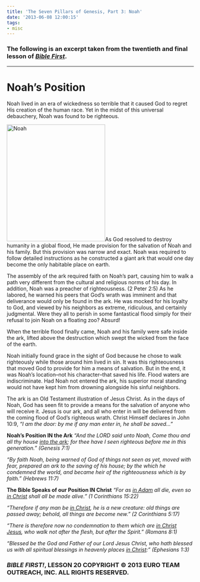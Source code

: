 ```yaml
---
title: 'The Seven Pillars of Genesis, Part 3: Noah'
date: '2013-06-08 12:00:15'
tags:
- misc
---
```


<h3>The following is an excerpt taken from the twentieth and final lesson of <em><a title="Bible First!" href="http://www.getbiblefirst.com" target="_blank">Bible First</a></em>.</h3>

<hr />

<h1>Noah’s Position</h1>
Noah lived in an era of wickedness so terrible that it caused God to regret His creation of the human race. Yet in the midst of this universal debauchery, Noah was found to be righteous.

<a href="https://s3.amazonaws.com/images.ofreport.com/2013/05/Noah.jpg"><img class="alignleft  wp-image-1812" alt="Noah" src="https://s3.amazonaws.com/images.ofreport.com/2013/05/Noah-378x450.jpg" width="265" height="315" /></a>As God resolved to destroy humanity in a global flood, He made provision for the salvation of Noah and his family. But this provision was narrow and exact. Noah was required to follow detailed instructions as he constructed a giant ark that would one day become the only habitable place on earth.

The assembly of the ark required faith on Noah’s part, causing him to walk a path very different from the cultural and religious norms of his day. In addition, Noah was a preacher of righteousness. (2 Peter 2:5) As he labored, he warned his peers that God’s wrath was imminent and that deliverance would only be found in the ark. He was mocked for his loyalty to God, and viewed by his neighbors as extreme, ridiculous, and certainly judgmental. Were they all to perish in some fantastical flood simply for their refusal to join Noah on a floating zoo? Absurd!

When the terrible flood finally came, Noah and his family were safe inside the ark, lifted above the destruction which swept the wicked from the face of the earth.

Noah initially found grace in the sight of God because he chose to walk righteously while those around him lived in sin. It was this righteousness that moved God to provide for him a means of salvation. But in the end, it was Noah’s location–not his character–that saved his life. Flood waters are indiscriminate. Had Noah not entered the ark, his superior moral standing would not have kept him from drowning alongside his sinful neighbors.

The ark is an Old Testament illustration of Jesus Christ. As in the days of Noah, God has seen fit to provide a means for the salvation of anyone who will receive it. Jesus is our ark, and all who enter in will be delivered from the coming flood of God’s righteous wrath. Christ Himself declares in John 10:9, <em>“I am the door: by me if any man enter in, he shall be saved…”</em>

<strong>Noah’s Position IN the Ark</strong>
<em>“And the LORD said unto Noah, Come thou and all thy house <span style="text-decoration: underline;">into the ark</span>; for thee have I seen righteous before me in this generation.” (Genesis 7:1)</em>

<em>“By faith Noah, being warned of God of things not seen as yet, moved with fear, prepared an ark to the saving of his house; by the which he condemned the world, and became heir of the righteousness which is by faith.” (Hebrews 11:7)</em>

<strong>The Bible Speaks of our Position IN Christ</strong>
<em>“For as <span style="text-decoration: underline;">in Adam</span> all die, even so <span style="text-decoration: underline;">in Christ</span> shall all be made alive.” (1 Corinthians 15:22)</em>

<em>“Therefore if any man be <span style="text-decoration: underline;">in Christ</span>, he is a new creature: old things are passed away; behold, all things are become new.” (2 Corinthians 5:17)</em>

<em>“There is therefore now no condemnation to them which are <span style="text-decoration: underline;">in Christ Jesus</span>, who walk not after the flesh, but after the Spirit.” (Romans 8:1)</em>

<em>“Blessed be the God and Father of our Lord Jesus Christ, who hath blessed us with all spiritual blessings in heavenly places <span style="text-decoration: underline;">in Christ</span>:” (Ephesians 1:3)</em>
<h3><strong><em>BIBLE FIRST!</em>, LESSON 20</strong>
COPYRIGHT © 2013 EURO TEAM OUTREACH, INC. ALL RIGHTS RESERVED.</h3>
